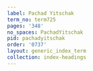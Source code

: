 ```yaml
---
label: Pachad Yitschak
term_no: term725
pages: '348'
no_spaces: PachadYitschak
pid: pachadyitschak
order: '0737'
layout: generic_index_term
collection: index-headings
---
```

